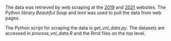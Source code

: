 The data was retrieved by web scraping at the [2019](https://en.volleyballworld.com/en/vnl/2019/) and [2021](https://en.volleyballworld.com/volleyball/competitions/vnl-2021) websites. The Python library *Beautiful Soup* and *lxml* was used to pull the data from web pages.

The Python script for scraping the data is *get_vnl_data.py*. The datasets are accessed in *process_vnl_data.R* and the Rmd files on the top level.
